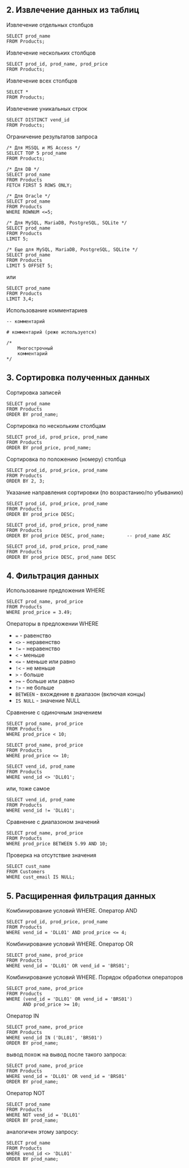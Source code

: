 ## 2. Извлечение данных из таблиц

Извлечение отдельных столбцов
```
SELECT prod_name
FROM Products;
```

Извлечение нескольких столбцов
```
SELECT prod_id, prod_name, prod_price
FROM Products;
```

Извлечение всех столбцов
```
SELECT *
FROM Products;
```

Извлечение уникальных строк
```
SELECT DISTINCT vend_id
FROM Products;
```

Ограничение результатов запроса
```
/* Для MSSQL и MS Access */
SELECT TOP 5 prod_name
FROM Products;
```
```
/* Для DB */
SELECT prod_name
FROM Products
FETCH FIRST 5 ROWS ONLY;
```
```
/* Для Oracle */
SELECT prod_name
FROM Products
WHERE ROWNUM <=5;
```
```
/* Для MySQL, MariaDB, PostgreSQL, SQLite */
SELECT prod_name
FROM Products
LIMIT 5;
```

```
/* Еще для MySQL, MariaDB, PostgreSQL, SQLite */
SELECT prod_name
FROM Products
LIMIT 5 OFFSET 5;
```
или
```
SELECT prod_name
FROM Products
LIMIT 3,4;
```

Использование комментариев
```
-- комментарий

# комментарий (реже используется)

/*
    Многострочный
    комментарий
*/
```


## 3. Сортировка полученных данных

Сортировка записей
```
SELECT prod_name
FROM Products
ORDER BY prod_name;
```

Сортировка по нескольким столбцам
```
SELECT prod_id, prod_price, prod_name
FROM Products
ORDER BY prod_price, prod_name;
```

Сортировка по положению (номеру) столбца
```
SELECT prod_id, prod_price, prod_name
FROM Products
ORDER BY 2, 3;
```

Указание направления сортировки (по возрастанию/по убыванию)
```
SELECT prod_id, prod_price, prod_name
FROM Products
ORDER BY prod_price DESC;
```

```
SELECT prod_id, prod_price, prod_name
FROM Products
ORDER BY prod_price DESC, prod_name;        -- prod_name ASC
```

```
SELECT prod_id, prod_price, prod_name
FROM Products
ORDER BY prod_price DESC, prod_name DESC
```


## 4. Фильтрация данных

Использование предложения WHERE
```
SELECT prod_name, prod_price
FROM Products
WHERE prod_price = 3.49;
```

Операторы в предложении WHERE

* `=` - равенство
* `<>` - неравенство
* `!=` - неравенство
* `<` - меньше
* `<=` - меньше или равно
* `!<` - не меньше
* `>` - больше
* `>=` - больше или равно
* `!>` - не больше
* `BETWEEN` - вхождение в диапазон (включая концы)
* `IS NULL` - значение NULL

Сравнение с одиночным значением
```
SELECT prod_name, prod_price
FROM Products
WHERE prod_price < 10;
```

```
SELECT prod_name, prod_price
FROM Products
WHERE prod_price <= 10;
```

```
SELECT vend_id, prod_name
FROM Products
WHERE vend_id <> 'DLL01';
```
или, тоже самое
```
SELECT vend_id, prod_name
FROM Products
WHERE vend_id != 'DLL01';
```

Сравнение с диапазоном значений
```
SELECT prod_name, prod_price
FROM Products
WHERE prod_price BETWEEN 5.99 AND 10;
```

Проверка на отсутствие значения
```
SELECT cust_name
FROM Customers
WHERE cust_email IS NULL;
```


## 5. Расщиренная фильтрация данных

Комбинирование условий WHERE. Оператор AND
```
SELECT prod_id, prod_price, prod_name
FROM Products
WHERE vend_id = 'DLL01' AND prod_price <= 4;
```

Комбинирование условий WHERE. Оператор OR
```
SELECT prod_name, prod_price
FROM Products
WHERE vend_id = 'DLL01' OR vend_id = 'BRS01';
```

Комбинирование условий WHERE. Порядок обработки операторов
```
SELECT prod_name, prod_price
FROM Products
WHERE (vend_id = 'DLL01' OR vend_id = 'BRS01')
      AND prod_price >= 10;
```

Оператор IN
```
SELECT prod_name, prod_price
FROM Products
WHERE vend_id IN ('DLL01', 'BRS01')
ORDER BY prod_name;
```
вывод похож на вывод после такого запроса:
```
SELECT prod_name, prod_price
FROM Products
WHERE vend_id = 'DLL01' OR vend_id = 'BRS01'
ORDER BY prod_name;
```

Оператор NOT
```
SELECT prod_name
FROM Products
WHERE NOT vend_id = 'DLL01'
ORDER BY prod_name;
```
аналогичен этому запросу:
```
SELECT prod_name
FROM Products
WHERE vend_id <> 'DLL01'
ORDER BY prod_name;
```
